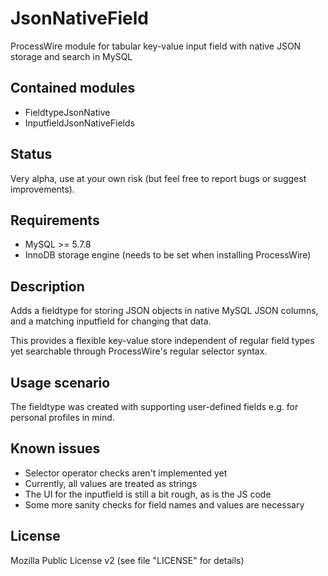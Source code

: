 # JsonNativeField
ProcessWire module for tabular key-value input field with native JSON storage and search in MySQL

## Contained modules

- FieldtypeJsonNative
- InputfieldJsonNativeFields

## Status

Very alpha, use at your own risk (but feel free to report bugs or suggest improvements).

## Requirements

- MySQL >= 5.7.8
- InnoDB storage engine (needs to be set when installing ProcessWire)

## Description

Adds a fieldtype for storing JSON objects in native MySQL JSON columns, and a matching inputfield
for changing that data.

This provides a flexible key-value store independent of regular field types yet searchable through
ProcessWire's regular selector syntax.

## Usage scenario

The fieldtype was created with supporting user-defined fields e.g. for personal profiles in mind.

## Known issues

- Selector operator checks aren't implemented yet
- Currently, all values are treated as strings
- The UI for the inputfield is still a bit rough, as is the JS code
- Some more sanity checks for field names and values are necessary

## License

Mozilla Public License v2 (see file "LICENSE" for details)
